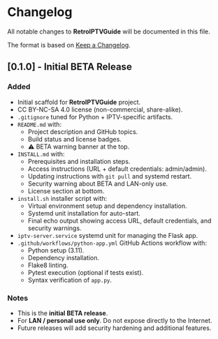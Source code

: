 # Changelog

All notable changes to **RetroIPTVGuide** will be documented in this file.

The format is based on [Keep a Changelog](https://keepachangelog.com/en/1.0.0/).

## [0.1.0] - Initial BETA Release

### Added
- Initial scaffold for **RetroIPTVGuide** project.
- CC BY-NC-SA 4.0 license (non-commercial, share-alike).
- `.gitignore` tuned for Python + IPTV-specific artifacts.
- `README.md` with:
  - Project description and GitHub topics.
  - Build status and license badges.
  - ⚠️ BETA warning banner at the top.
- `INSTALL.md` with:
  - Prerequisites and installation steps.
  - Access instructions (URL + default credentials: admin/admin).
  - Updating instructions with `git pull` and systemd restart.
  - Security warning about BETA and LAN-only use.
  - License section at bottom.
- `install.sh` installer script with:
  - Virtual environment setup and dependency installation.
  - Systemd unit installation for auto-start.
  - Final echo output showing access URL, default credentials, and security warnings.
- `iptv-server.service` systemd unit for managing the Flask app.
- `.github/workflows/python-app.yml` GitHub Actions workflow with:
  - Python setup (3.11).
  - Dependency installation.
  - Flake8 linting.
  - Pytest execution (optional if tests exist).
  - Syntax verification of `app.py`.

### Notes
- This is the **initial BETA release**.
- For **LAN / personal use only**. Do not expose directly to the Internet.
- Future releases will add security hardening and additional features.
